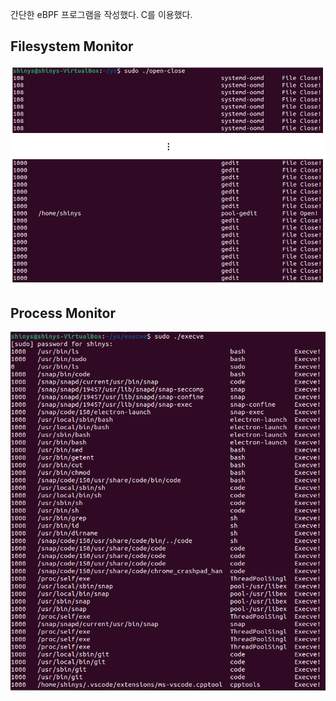 간단한 eBPF 프로그램을 작성했다. C를 이용했다.


## Filesystem Monitor
<img src="../.picture/ys-open-close-출력화면.png"/>



## Process Monitor
<img src="../.picture/ys-execve-출력화면.PNG"/>
